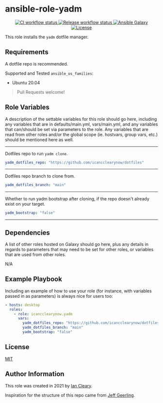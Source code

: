 ansible-role-yadm
=========

<p align="center">

<a href="https://github.com/icancclearynow/ansible-role-yadm/actions?query=workflow%3Aci" target="_blank">
    <img src="https://github.com/icancclearynow/ansible-role-yadm/workflows/CI/badge.svg" alt="CI workflow status">
</a>

<a href="https://github.com/icancclearynow/ansible-role-yadm/actions?query=workflow%3Arelease" target="_blank">
    <img src="https://github.com/icancclearynow/ansible-role-yadm/workflows/Release/badge.svg" alt="Release workflow status">
</a>
<a href="https://galaxy.ansible.com/icancclearynow/yadm" target="_blank">
    <img src="https://img.shields.io/badge/ansible--galaxy-icancclearynow.yadm-blue.svg" alt="Ansible Galaxy">
</a>
<a href="https://raw.githubusercontent.com/icancclearynow/ansible-role-yadm/main/LICENSE" target="_blank">
    <img src="https://img.shields.io/badge/license-MIT-blue.svg" alt="License">
</a>
</p>

This role installs the `yadm` dotfile manager.

Requirements
------------

A dotfile repo is recommended.

Supported and Tested `ansible_os_families`:

* Ubuntu 20.04

> Pull Requests welcome!

Role Variables
--------------

A description of the settable variables for this role should go here, including any variables that are in defaults/main.yml, vars/main.yml, and any variables that can/should be set via parameters to the role. Any variables that are read from other roles and/or the global scope (ie. hostvars, group vars, etc.) should be mentioned here as well.

------------

Dotfiles repo to run `yadm clone`.


```yaml
yadm_dotfiles_repo: "https://github.com/icancclearynow/dotfiles"
```

------------

Dotfiles repo branch to clone from.

```yaml
yadm_dotfiles_branch: "main"
```

------------

Whether to run yadm bootstrap after cloning, if the repo doesn't already exist on your target.

```yaml
yadm_bootstrap: "false"
```

------------

Dependencies
------------

A list of other roles hosted on Galaxy should go here, plus any details in regards to parameters that may need to be set for other roles, or variables that are used from other roles.

N/A

Example Playbook
----------------

Including an example of how to use your role (for instance, with variables passed in as parameters) is always nice for users too:

```yaml
- hosts: desktop
  roles:
    - role: icancclearynow.yadm
      vars:
        yadm_dotfiles_repo: "https://github.com/icancclearynow/dotfiles"
        yadm_dotfiles_branch: "main"
        yadm_bootstrap: "false"
```

License
-------

[MIT](LICENSE)

Author Information
------------------

This role was created in 2021 by [Ian Cleary](https://icancclearynow.dev).

Inspiration for the structure of this repo came from [Jeff Geerling](https://github.com/geerlingguy/ansible-role-nginx).
